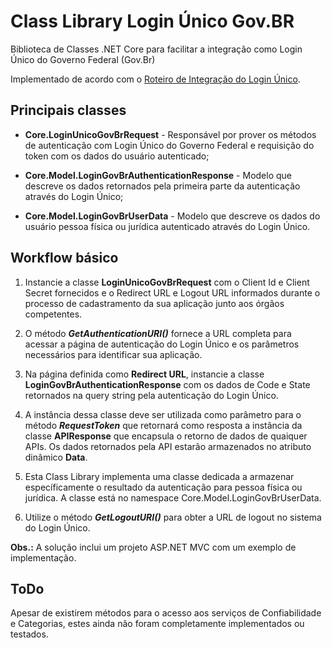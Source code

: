 # Class Library Login Único Gov.BR
Biblioteca de Classes .NET Core para facilitar a integração como Login Único do Governo Federal (Gov.Br)

Implementado de acordo com o [Roteiro de Integração do Login Único](https://manual-roteiro-integracao-login-unico.servicos.gov.br/pt/stable/ "Roteiro de Integração do Login Único").

## Principais classes
*  **Core.LoginUnicoGovBrRequest** - Responsável por prover os métodos de autenticação com Login Único do Governo Federal e requisição do token com os dados do usuário autenticado;

* **Core.Model.LoginGovBrAuthenticationResponse** - Modelo que descreve os dados retornados pela primeira parte da autenticação através do Login Único;

* **Core.Model.LoginGovBrUserData** - Modelo que descreve os dados do usuário pessoa física ou jurídica autenticado através do Login Único.

## Workflow básico

1. Instancie a classe **LoginUnicoGovBrRequest** com o Client Id e Client Secret fornecidos e o Redirect URL e Logout URL informados durante o processo de cadastramento da sua aplicação junto aos órgãos competentes.

2. O método **_GetAuthenticationURI()_** fornece a URL completa para acessar a página de autenticação do Login Único e os parâmetros necessários para identificar sua aplicação.

3.  Na página definida como **Redirect URL**, instancie a classe **LoginGovBrAuthenticationResponse** com os dados de Code e State retornados na query string pela autenticação do Login Único.

4. A instância dessa classe deve ser utilizada como parâmetro para o método **_RequestToken_** que retornará como resposta a instância da classe **APIResponse** que encapsula o retorno de dados de quaiquer APIs. Os dados retornados pela API estarão armazenados no atributo dinâmico **Data**.

5. Esta Class Library implementa uma classe dedicada a armazenar específicamente o resultado da autenticação para pessoa física ou jurídica. A classe está no namespace Core.Model.LoginGovBrUserData.

6. Utilize o método **_GetLogoutURI()_** para obter a URL de logout no sistema do Login Único.

**Obs.:** A solução inclui um projeto ASP.NET MVC com um exemplo de implementação.

## ToDo
Apesar de existirem métodos para o acesso aos serviços de Confiabilidade e Categorias, estes ainda não foram completamente implementados ou testados.
